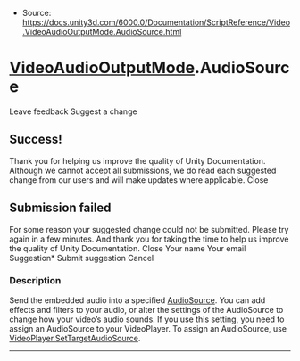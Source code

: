 * Source: https://docs.unity3d.com/6000.0/Documentation/ScriptReference/Video.VideoAudioOutputMode.AudioSource.html

#  [VideoAudioOutputMode](https://docs.unity3d.com/6000.0/Documentation/ScriptReference/Video.VideoAudioOutputMode.html).AudioSource
Leave feedback
Suggest a change
## Success!
Thank you for helping us improve the quality of Unity Documentation. Although we cannot accept all submissions, we do read each suggested change from our users and will make updates where applicable.
Close
## Submission failed
For some reason your suggested change could not be submitted. Please <a>try again</a> in a few minutes. And thank you for taking the time to help us improve the quality of Unity Documentation.
Close
Your name Your email Suggestion* Submit suggestion
Cancel
### Description
Send the embedded audio into a specified [AudioSource](https://docs.unity3d.com/6000.0/Documentation/ScriptReference/AudioSource.html).
You can add effects and filters to your audio, or alter the settings of the AudioSource to change how your video’s audio sounds. If you use this setting, you need to assign an AudioSource to your VideoPlayer. To assign an AudioSource, use [VideoPlayer.SetTargetAudioSource](https://docs.unity3d.com/6000.0/Documentation/ScriptReference/Video.VideoPlayer.SetTargetAudioSource.html).
* * *
